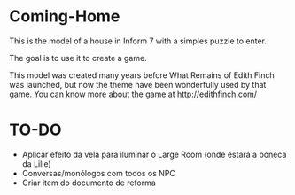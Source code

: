 # Coming-Home

This is the model of a house in Inform 7 with a simples puzzle to enter.

The goal is to use it to create a game.

This model was created many years before What Remains of Edith Finch was launched, 
  but now the theme have been wonderfully used by that game.
  You can know more about the game at http://edithfinch.com/

# TO-DO

- Aplicar efeito da vela para iluminar o Large Room (onde estará a boneca da Lilie)
- Conversas/monólogos com todos os NPC
- Criar item do documento de reforma 
